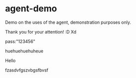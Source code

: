 # agent-demo
Demo on the uses of the agent, demonstration purposes only.

Thank you for your attention! :D
Xd

pass:"123456"

huehuehuehuheue

Hello

fzasdvfgszvbgsfbvsf
